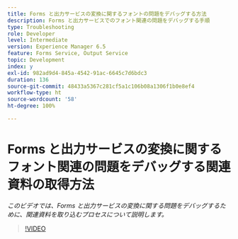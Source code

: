 ```yaml
---
title: Forms と出力サービスの変換に関するフォントの問題をデバッグする方法
description: Forms と出力サービスでのフォント関連の問題をデバッグする手順
type: Troubleshooting
role: Developer
level: Intermediate
version: Experience Manager 6.5
feature: Forms Service, Output Service
topic: Development
index: y
exl-id: 982ad9d4-845a-4542-91ac-6645c7d6bdc3
duration: 136
source-git-commit: 48433a5367c281cf5a1c106b08a1306f1b0e8ef4
workflow-type: ht
source-wordcount: '58'
ht-degree: 100%

---
```


# Forms と出力サービスの変換に関するフォント関連の問題をデバッグする関連資料の取得方法

*このビデオでは、Forms と出力サービスの変換に関する問題をデバッグするために、関連資料を取り込むプロセスについて説明します。*

>[!VIDEO](https://video.tv.adobe.com/v/3439905?quality=12&learn=on&captions=jpn)
